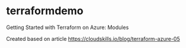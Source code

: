 # terraformdemo
Getting Started with Terraform on Azure: Modules

Created based on article https://cloudskills.io/blog/terraform-azure-05

